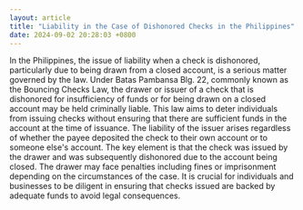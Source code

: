```yaml
---
layout: article
title: "Liability in the Case of Dishonored Checks in the Philippines"
date: 2024-09-02 20:28:03 +0800
---
```


<p>In the Philippines, the issue of liability when a check is dishonored, particularly due to being drawn from a closed account, is a serious matter governed by the law. Under Batas Pambansa Blg. 22, commonly known as the Bouncing Checks Law, the drawer or issuer of a check that is dishonored for insufficiency of funds or for being drawn on a closed account may be held criminally liable. This law aims to deter individuals from issuing checks without ensuring that there are sufficient funds in the account at the time of issuance. The liability of the issuer arises regardless of whether the payee deposited the check to their own account or to someone else's account. The key element is that the check was issued by the drawer and was subsequently dishonored due to the account being closed. The drawer may face penalties including fines or imprisonment depending on the circumstances of the case. It is crucial for individuals and businesses to be diligent in ensuring that checks issued are backed by adequate funds to avoid legal consequences.</p>